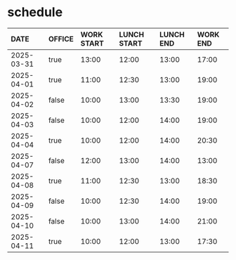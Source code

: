 # schedule

| DATE | OFFICE | WORK START | LUNCH START | LUNCH END | WORK END |
| :-- | :-- | :-- | :-- | :-- | :-- |
| 2025-03-31 | true | 13:00 | 12:00 | 13:00 | 17:00 |
| 2025-04-01 | true | 11:00 | 12:30 | 13:00 | 19:00 |
| 2025-04-02 | false | 10:00 | 13:00 | 13:30 | 19:00 |
| 2025-04-03 | false | 10:00 | 12:00 | 14:00 | 19:00 |
| 2025-04-04 | true | 10:00 | 12:00 | 14:00 | 20:30 |
| 2025-04-07 | false | 12:00 | 13:00 | 14:00 | 13:00 |
| 2025-04-08 | true | 11:00 | 12:30 | 13:00 | 18:30 |
| 2025-04-09 | false | 10:00 | 12:30 | 14:00 | 19:00 |
| 2025-04-10 | false | 10:00 | 13:00 | 14:00 | 21:00 |
| 2025-04-11 | true | 10:00 | 12:00 | 13:00 | 17:30 |
